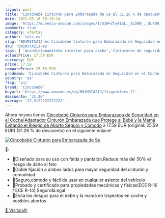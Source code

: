 ```yaml
---
layout: post
title: 'Cincobebé Cinturón para Embarazada de Se al 31.26 % de descuento'
date: 2021-05-16 15:20:14
image: 'https://m.media-amazon.com/images/I/51W+Zfy41bL._SL500_._SL400_.jpg'
comments: true
category: ofertas
author: 'tole.es'
slug: 'B01M3TA2IJ-es Cincobebé Cinturón para Embarazada de Seguridad en el...'
sku: 'B01M3TA2IJ-es'
tags: [ 'Acondicionamiento interior para coche','Cinturones de seguridad','Coche y moto','Piezas para coche','bebé','cincobebé','embarazada', ]
actualPrice: 17.59 EUR
currency: EUR
price: 17.59
comparePrice: 25.59 EUR
prodname: 'Cincobebé Cinturón para Embarazada de Seguridad en el Coche|Adaptador Cinturón Embarazada que Protege al Bebé y la Mamá Evitando el Riesgo de Aborto Seguro y Cómodo'
country: 'es'
flag: '🇪🇸'
brand: 'Cincobebé'
buyurl: 'https://www.amazon.es/dp/B01M3TA2IJ/?tag=tolees-21'
descuento: '31.26'
average: '22.8122222222222'
---
```


Ahora mismo tienes [Cincobebé Cinturón para Embarazada de Seguridad en el Coche|Adaptador Cinturón Embarazada que Protege al Bebé y la Mamá Evitando el Riesgo de Aborto Seguro y Cómodo](https://www.amazon.es/dp/B01M3TA2IJ/?tag=tolees-21) a 17.59 EUR (original: 25.59 EUR) (31.26 %  de descuento) en el siguiente enlace!

[![Cincobebé Cinturón para Embarazada de Se](https://m.media-amazon.com/images/I/51W+Zfy41bL._SL500_._SL400_.jpg)](https://www.amazon.es/dp/B01M3TA2IJ/?tag=tolees-21)

🔎:

- 🚗Diseñado para su uso con falda y pantalón.Reduce más del 50% el riesgo de daño al feto
- 🚗Doble fijación a ambos lados para mayor seguridad del cinturón y comodidad
- 🚗Seguro,cómodo y fácil de usar en cualquier asiento del vehículo
- 🚗Probado y certificado para propiedades mecánicas y físicas(ECE R-16 / ECE R-14),Seguro&Legal
- 🚗Evita los riesgos para el bebé y la mamá en trayectos en coche y posibles abortos

[🛒 Visítala!!!](https://www.amazon.es/dp/B01M3TA2IJ/?tag=tolees-21)
